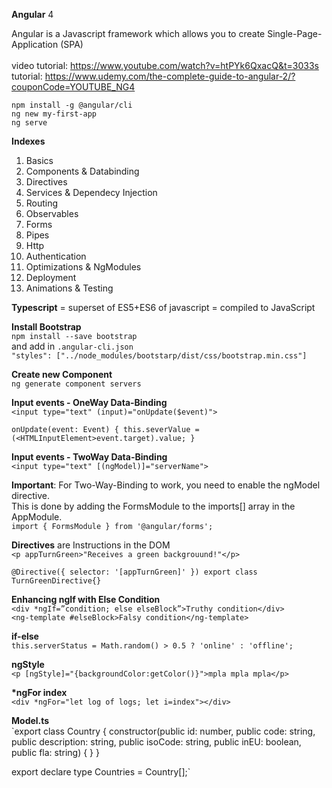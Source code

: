 <b>Angular</b> 4 <br/>

Angular is a Javascript framework which allows you to create Single-Page-Application (SPA) <br><br>
video tutorial: https://www.youtube.com/watch?v=htPYk6QxacQ&t=3033s <br/>
tutorial: https://www.udemy.com/the-complete-guide-to-angular-2/?couponCode=YOUTUBE_NG4 <br/>

`npm install -g @angular/cli` <br/>
`ng new my-first-app` <br/>
`ng serve` <br/>

<b>Indexes</b> <br/>

1. Basics
2. Components & Databinding
3. Directives
4. Services & Dependecy Injection
5. Routing
6. Observables
7. Forms
8. Pipes
9. Http
10. Authentication
11. Optimizations & NgModules
12. Deployment
13. Animations & Testing

<b>Typescript</b> = superset of ES5+ES6 of javascript = compiled to JavaScript <br/>

<b>Install Bootstrap</b> <br/>
`npm install --save bootstrap` <br/>
and add in `.angular-cli.json` <br/>
`"styles": ["../node_modules/bootstarp/dist/css/bootstrap.min.css"]`<br/>

<b>Create new Component</b> <br/>
`ng generate component servers` <br/>

<b>Input events - OneWay Data-Binding</b><br/>
`<input type="text" (input)="onUpdate($event)">`<br/>

`onUpdate(event: Event) {
  	this.severValue = (<HTMLInputElement>event.target).value;
}`<br/>
  
<b>Input events - TwoWay Data-Binding</b><br/>
`<input type="text" [(ngModel)]="serverName">`<br/>

<b>Important</b>: For Two-Way-Binding to work, you need to enable the ngModel  directive.<br/> This is done by adding the FormsModule  to the imports[]  array in the AppModule.<br/>
`import { FormsModule } from '@angular/forms';`	

<b>Directives</b> are Instructions in the DOM<br/>
`<p appTurnGreen>"Receives a green backgrouund!"</p>`<br/>

`@Directive({
	selector: '[appTurnGreen]'
})
export class TurnGreenDirective{}`<br/>

<b>Enhancing ngIf with Else Condition</b><br/>
`<div *ngIf=”condition; else elseBlock”>Truthy condition</div>`<br/>
`<ng-template #elseBlock>Falsy condition</ng-template>`<br/>

<b>if-else</b><br>
`this.serverStatus = Math.random() > 0.5 ? 'online' : 'offline';`<br/>

<b>ngStyle</b><br/>
`<p [ngStyle]="{backgroundColor:getColor()}">mpla mpla mpla</p>`<br/>

<b>*ngFor index</b><br/>
`<div *ngFor="let log of logs; let i=index"></div>`<br/>

<b>Model.ts</b><br/>
`export class Country {
	constructor(public id: number,
		public code: string,
		public description: string,
		public isoCode: string,
		public inEU: boolean,
		public fla: string) {
	}
}

export declare type Countries = Country[];`<br/>
